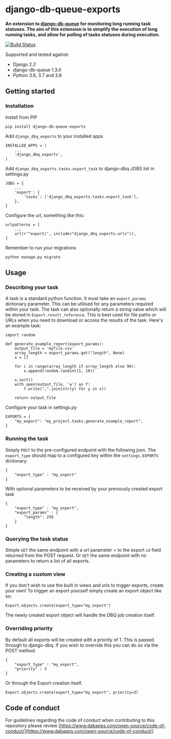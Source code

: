 # django-db-queue-exports

**An extension to [django-db-queue](https://github.com/dabapps/django-db-queue) for monitoring long running task statuses.
The aim of this extension is to simplify the execution of long running tasks, and allow for polling of tasks statuses during execution.**

[![Build Status](https://travis-ci.com/dabapps/django-db-queue-exports.svg?token=gFw2G3a8PohgNBo8f8Nm&branch=master)](https://travis-ci.com/dabapps/django-db-queue-exports)

Supported and tested against:
- Django 2.2
- django-db-queue 1.3.0
- Python 3.6, 3.7 and 3.8

## Getting started
### Installation
Install from PIP
```
pip install django-db-queue-exports
```
Add `django_dbq_exports` to your installed apps
```
INSTALLED_APPS = (
    ...
    'django_dbq_exports',
)
```
Add `django_dbq_exports.tasks.export_task` to django-dbq JOBS list in settings.py
```
JOBS = {
    ...
    'export': {
        'tasks': ['django_dbq_exports.tasks.export_task'],
    },
}
```
Configure the url, something like this:
```
urlpatterns = [
    ...
    url(r'^export/', include("django_dbq_exports.urls")),
]
```
Remember to run your migrations
```
python manage.py migrate
```
## Usage
### Describing your task
A task is a standard python function. It must take an `export_params` dictionary parameter. This can be utilised for any parameters required within your task.
The task can also optionally return a string value which will be stored in `Export.result_reference`. This is best used for file paths or URLs when you need to download or access the results of the task.
Here's an example task:
```
import random

def generate_example_report(export_params):
    output_file = 'myfile.csv'
    array_length = export_params.get("length", None)
    x = []

    for i in range(array_length if array_length else 99):
        x.append(random.randint(1, 10))

    x.sort()
    with open(output_file, 'w') as f:
        f.write(",".join(str(y) for y in x))

    return output_file
```

Configure your task in settings.py
```
EXPORTS = {
    "my_export": "my_project.tasks.generate_example_report",
}
```

### Running the task
Simply `POST` to the pre-configured endpoint with the following json.
The `export_type` should map to a configured key within the `settings.EXPORTS` dictionary.
```
{
    "export_type" : "my_export"
} 
```
With optional parameters to be received by your previously created export task
```
{
    "export_type" : "my_export",
    "export_params" : {
        "length": 256
    }
}
```
### Querying the task status
Simple `GET` the same endpoint with a url parameter = to the export `id` field returned from the POST request.
Or `GET` the same endpoint with no parameters to return a list of all exports.


### Creating a custom view
If you don't wish to use the built in views and urls to trigger exports, create your own! To trigger an export yourself simply create an export object like so:
```
Export.objects.create(export_type="my_export")
```
The newly created export object will handle the DBQ job creation itself. 

### Overriding priority
By default all exports will be created with a priority of 1. This is passed through to django-dbq. If you wish to override this you can do so via the POST method.
```
{
    "export_type" : "my_export",
    "priority" : 3
} 
```
Or through the Export creation itself.
```
Export.objects.create(export_type="my_export", priority=3)
```

## Code of conduct

For guidelines regarding the code of conduct when contributing to this repository please review [https://www.dabapps.com/open-source/code-of-conduct/](https://www.dabapps.com/open-source/code-of-conduct/)